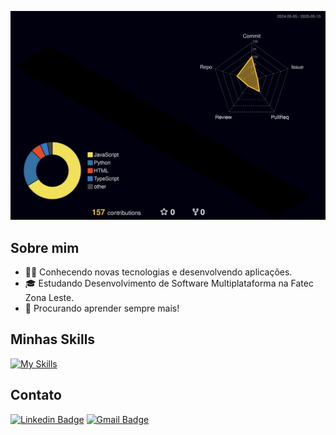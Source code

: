 ![status](profile-3d-contrib/profile-night-rainbow.svg)
## Sobre mim

- 👨‍💻 Conhecendo novas tecnologias e desenvolvendo aplicações.
- 🎓 Estudando Desenvolvimento de Software Multiplataforma na Fatec Zona Leste.
- 🌱 Procurando aprender sempre mais!
<!-- ### Frameworks -->

## Minhas Skills
[![My Skills](https://skillicons.dev/icons?i=python,javascript,java,kotlin,react,nodejs,express,fastapi,firebase,bootstrap,git,postman,mysql,mongo,figma,vscode,eclipse,androidstudio,md&theme=dark)](https://skillicons.dev)

## Contato

[![Linkedin Badge](https://img.shields.io/badge/-Gustavo_dos_Anjos-blue?style=flat-square&logo=Linkedin&logoColor=white&link=https://www.linkedin.com/in/gustavo-dos-anjos-campos-530b42278/)](https://www.linkedin.com/in/gustavo-dos-anjos-campos-530b42278/)
[![Gmail Badge](https://img.shields.io/badge/-gustavoanjos160@gmail.com-006bed?style=flat-square&logo=Gmail&logoColor=white&link=mailto:gustavoanjos160@gmail.com)](mailto:gustavoanjos160@gmail.com)
